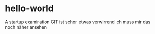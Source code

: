 # hello-world
A startup examination
GIT ist schon etwas verwirrend
Ich muss mir das noch näher ansehen
